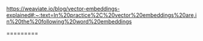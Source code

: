 https://weaviate.io/blog/vector-embeddings-explained#:~:text=In%20practice%2C%20vector%20embeddings%20are,in%20the%20following%20word%20embeddings

=========